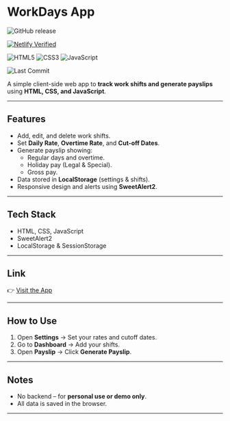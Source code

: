 # WorkDays App
![GitHub release](https://img.shields.io/github/v/release/RON6156/WorkDays?logo=github&logoColor=white)

[![Netlify Verified](https://img.shields.io/badge/Netlify-Verified-00C7B7?logo=netlify&logoColor=white)](https://workdays-app.netlify.app)

![HTML5](https://img.shields.io/badge/HTML5-%23E34F26?logo=html5&logoColor=white)
![CSS3](https://img.shields.io/badge/CSS3-%231572B6?logo=css3&logoColor=white)
![JavaScript](https://img.shields.io/badge/JavaScript-%23F7DF1E?logo=javascript&logoColor=black)

![Last Commit](https://img.shields.io/github/last-commit/RON6156/WorkDays?logo=github&logoColor=white)


A simple client-side web app to **track work shifts and generate payslips** using **HTML, CSS, and JavaScript**.

---

## Features

-   Add, edit, and delete work shifts.
-   Set **Daily Rate**, **Overtime Rate**, and **Cut-off Dates**.
-   Generate payslip showing:
    -   Regular days and overtime.
    -   Holiday pay (Legal & Special).
    -   Gross pay.
-   Data stored in **LocalStorage** (settings & shifts).
-   Responsive design and alerts using **SweetAlert2**.

---

## Tech Stack

-   HTML, CSS, JavaScript
-   SweetAlert2
-   LocalStorage & SessionStorage

---

## Link

👉 [Visit the App](https://workdays-app.netlify.app/)

---

## How to Use

1. Open **Settings** → Set your rates and cutoff dates.
2. Go to **Dashboard** → Add your shifts.
3. Open **Payslip** → Click **Generate Payslip**.

---

## Notes

-   No backend – for **personal use or demo only**.
-   All data is saved in the browser.

---

